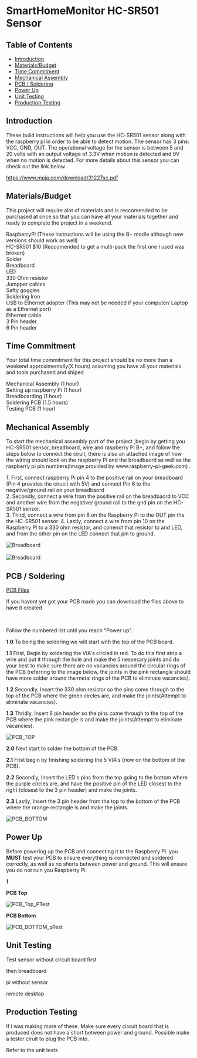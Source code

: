 # SmartHomeMonitor HC-SR501 Sensor

## Table of Contents
* [Introduction](#Introduction)
* [Materials/Budget](#Materials/Budget)
* [Time Commitment](#Time_Commitment)
* [Mechanical Assembly](#Mechanical_Assembly)
* [PCB / Soldering](#PCB_Soldering)
* [Power Up](#Power_up)
* [Unit Testing](#Unit_Testing)
* [Production Testing](#Production_Testing)


## <a name="Introduction">Introduction</a>

<p>These build instructions will help you use the HC-SR501 sensor along with the raspberry pi in order to be able to detect motion. The sensor has 3 pins: VCC, GND, OUT. The operational voltage for the sensor is between 5 and 20 volts with an output voltage of 3.3V when motion is detected and 0V when no motion is detected. For more details about this sensor you can check out the link below </p> 

https://www.mpja.com/download/31227sc.pdf


## <a name="Materials/Budget">Materials/Budget</a>

<p>This project will require alot of materials and is reccomended to be purchased at once so that you can have all your materials together and ready to complete the project in a weekend.
  
RaspberryPi (These instructions will be using the B+ modle although new versions should work as well) <br>
HC-SR501 $10 (Reccomended to get a multi-pack the first one I used was broken)<br>
Solder<br>
Breadboard <br>
LED<br>
330 Ohm resistor <br>
Jumpper cables <br>
Safty goggles <br>
Soldering Iron <br>
USB to Ethernet adapter (This may not be needed if your computer/ Laptop as a Ethernet port) <br> 
Ethernet cable <br>
3 Pin header  <br>
6 Pin header  <br>

</p>



## <a name="Time_Commitment">Time Commitment</a>

<p> Your total time commitment for this project should be no more than a weekend approximentally(X hours) assuming you have all your materials and tools purchased and shiped  <br> 

Mechanical Assembly (1 hour)  <br>
Setting up raspberry Pi (1 hour)  <br>
Breadboarding (1 hour)  <br>
Soldering PCB (1.5 hours)  <br>
Testing PCB (1 hour)  <br>
</p>


## <a name="Mechanical_Assembly">Mechanical Assembly</a>

<p>To start the mechanical assembly part of the project ,begin by getting you HC-SR501 sensor, breadboard, wire and raspberry PI B+, and follow the steps below to connect the ciruit, there is also an attached image of how the wiring should look on the raspberry Pi and the breadbaord as well as the raspberry pi pin numbers(Image provided by www.raspberry-pi-geek.com) .<br>
</p>

<p> 1. First, connect raspberry Pi pin 4 to the positive rail on your breadboard (Pin 4 provides the cirucit with 5V) and
connect Pin 6 to the negative/ground rail on your breadbaord <Pin 6 is the ground pin> </br>
  2. Secondly, connect a wire from the positive rail on the breadbaord to VCC and another wire from the negative/ ground rail to the gnd pin on the HC-SR501 sensor. </br>
  3. Third, connect a wire from pin 8 on the Raspberry Pi to the OUT pin the the HC-SR501 sensor.
  4. Lastly, connect a wire from pin 10 on the Raspberry Pi to a 330 ohm resistor, and conenct that resistor to and LED, and from the other pin on the LED connect that pin to ground. </br>
</p>




![Breadboard](http://www.raspberry-pi-geek.com/var/rpi/storage/images/media/images/raspib-gpio/12356-1-eng-US/RasPiB-GPIO_reference.png)</br>
</br>
![Breadboard](https://github.com/getLiauba/SmartHomeMonitor/blob/master/Images/Fritzing/HC-SR501-Pi_Breadboard.jpg?raw=true)<br />


## <a name="PCB_Soldering">PCB / Soldering</a>



[PCB Files](https://github.com/getLiauba/SmartHomeMonitor/tree/master/Electronics/PCB)

<p>If you havent yet got your PCB made you can download the files above to have it created</p> <br/>


Follow the numbered list until you reach "Power up".

**1.0** To being the soldering we will start with the top of the PCB board.

**1.1** First, Begin by soldering the VIA's circled in red. To do this first strip a wire and put it through the hole and make the 5 nessesary joints and do your best to make sure there are no vacancies around the circular rings of the PCB (referring to the image below, the joints in the pink rectangle should have more solder around the metal rings of the PCB to eliminate vacancies).
  
**1.2** Secondly, Insert the 330 ohm resistor so the pins come through to the top of the PCB where the green circles are, and make the joints(Attempt to eliminate vacancies).
  
**1.3** Thridly, Insert 6 pin header so the pins come through to the top of the PCB where the pink rectangle is and make the joints(Attempt to eliminate vacancies). 


![PCB_TOP](https://github.com/getLiauba/SmartHomeMonitor/blob/master/Images/PCB_TOP.png?raw=true)

**2.0** Next start to solder the bottom of the PCB. 

**2.1** Frist begin by finishing soldering the 5 VIA's (now on the bottom of the PCB). 

**2.2** Secondly, Insert the LED's pins from the top going to the bottom where the purple circles are, and have the positive pin of the LED closest to the right (closest to the 3 pin header) and make the joints. 

**2.3** Lastly, Insert the 3 pin header from the top to the bottom of the PCB where the orange rectangle is and make the joints.


![PCB_BOTTOM](https://github.com/getLiauba/SmartHomeMonitor/blob/master/Images/PCB_Bottom.png?raw=true)



## <a name="Power_up">Power Up</a>

Before powering up the PCB and connecting it to the Raspberry Pi. you **MUST** test your PCB to ensure everything is connected and soldered correctly, as well as no shorts between power and ground. This will ensure you do not ruin you Raspberry Pi.

**1**


**PCB Top**

![PCB_Top_PTest](https://github.com/getLiauba/SmartHomeMonitor/blob/master/Images/PCB_top_Ptest.png?raw=true)


**PCB Bottom**

![PCB_BOTTOM_pTest](https://github.com/getLiauba/SmartHomeMonitor/blob/master/Images/PCB_Bottom_Ptest.png?raw=true)





## <a name="Unit_Testing">Unit Testing</a>

Test sensor without circuit board first

then breadboard 

pi without sensor

remote desktop


## <a name="Production_Testing">Production Testing</a>

If I was making more of these. Make sure every circuit board that is produced does not have a short between power and ground. Possible make a tester ciruit to plug the PCB into.

Refer to the unit tests





